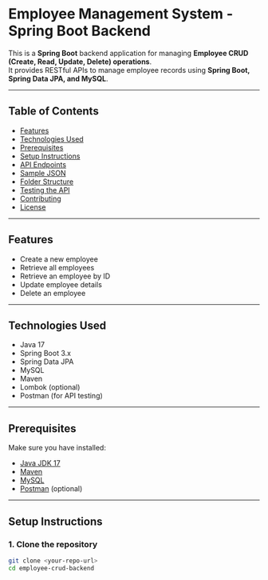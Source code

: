 # Employee Management System - Spring Boot Backend

This is a **Spring Boot** backend application for managing **Employee CRUD (Create, Read, Update, Delete) operations**.  
It provides RESTful APIs to manage employee records using **Spring Boot, Spring Data JPA, and MySQL**.

---

## Table of Contents

- [Features](#features)  
- [Technologies Used](#technologies-used)  
- [Prerequisites](#prerequisites)  
- [Setup Instructions](#setup-instructions)  
- [API Endpoints](#api-endpoints)  
- [Sample JSON](#sample-json)  
- [Folder Structure](#folder-structure)  
- [Testing the API](#testing-the-api)  
- [Contributing](#contributing)  
- [License](#license)  

---

## Features

- Create a new employee  
- Retrieve all employees  
- Retrieve an employee by ID  
- Update employee details  
- Delete an employee  

---

## Technologies Used

- Java 17  
- Spring Boot 3.x  
- Spring Data JPA  
- MySQL  
- Maven  
- Lombok (optional)  
- Postman (for API testing)  

---

## Prerequisites

Make sure you have installed:  

- [Java JDK 17](https://www.oracle.com/java/technologies/javase/jdk17-archive-downloads.html)  
- [Maven](https://maven.apache.org/download.cgi)  
- [MySQL](https://dev.mysql.com/downloads/mysql/)  
- [Postman](https://www.postman.com/downloads/) (optional)  

---

## Setup Instructions

### 1. Clone the repository

```bash
git clone <your-repo-url>
cd employee-crud-backend
